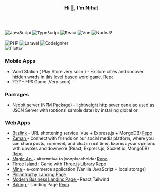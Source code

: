 <h3 align="center">Hi 👋, I'm  <a  target="_blank" href="https://nih1t.medium.com">  Nihat </a></h3>


<br>
<br>



![JavaScript](https://img.shields.io/badge/javascript-%23323330.svg?style=for-the-badge&logo=javascript&logoColor=%23F7DF1E)
![TypeScript](https://img.shields.io/badge/typescript-%23007ACC.svg?style=for-the-badge&logo=typescript&logoColor=white) 
![React](https://img.shields.io/badge/react-%2320232a.svg?style=for-the-badge&logo=react&logoColor=%2361DAFB) 
![Vue](https://img.shields.io/badge/vue-%2320232a.svg?style=for-the-badge&logo=vue&logoColor=%2361DAFB) 
![NodeJS](https://img.shields.io/badge/node.js-6DA55F?style=for-the-badge&logo=node.js&logoColor=white) 	
<br>
![PHP](https://img.shields.io/badge/php-%23777BB4.svg?style=for-the-badge&logo=php&logoColor=white)
![Laravel](https://img.shields.io/badge/Laravel-FF2D20?style=for-the-badge&logo=laravel&logoColor=white)
![CodeIgniter](https://img.shields.io/badge/CodeIgniter-EE4623?style=for-the-badge&logo=codeigniter&logoColor=white)
<br>
![Flutter](https://img.shields.io/badge/Flutter-02569B?style=for-the-badge&logo=flutter&logoColor=white)

<h3> Mobile Apps </h3>
<ul>
   <li>
      Word Station ( Play Store very soon ) - Explore cities and uncover hidden words in this level-based word game. 
      <a href="https://github.com/nihat-js/wordstation-flutter">  Repo </a> 
   </li>
   <li>
      ???? - FPS Game (Very soon)
   </li>
</ul>

<h3> Packages</h3>
<ul>
   <li> 
        <a href="https://www.npmjs.com/package/neobit"> Neobit server (NPM Package)  </a>  
        - lightweight  http sever  can also  used as  JSON Server with (optional sample date) by installing global or    
   </li>
</ul>

<h3>  Web Apps </h3>
<ul>
   <li>
      <a href=""> Buzlink </a> - URL shortening service (Vue + Express.js + MongoDB)   <a href="https://github.com/nihat-js/buzlink"> Repo </a>
   </li>
   <li>
      <a href=""> Zaman </a> -  Connect with friends on our social media platform, where you can share posts, comment, and chat in real time. 
      Express your opinions with upvotes and downvote (React, Express.js, Socket.io, MongoDB)  
       <a href="https://github.com/nihat-js/buzlink"> Repo </a>
   </li>
   <li> 
       <a href="https://nihatapi.vercel.app/"> Magic Api <a/> - alternative to jsonplaceholder    <a href="https://github.com/nihat-js/magicapi"> Repo </a> 
      </li>
    <li> 
      <a href="https://three-island.vercel.app/">  Three Island </a> : Game with Three.js Library
      <a href='https://github.com/nihat-js/three-island'> Repo </a>    
   </li>

  <li>  <a href='https://nihat-js.github.io/mina/'> Mina  </a> 
        - e-commerce application  (Vanilla JavaScript + local storage)      </li>
  <li>  <a href='https://nihat-js.github.io/philantrophy/'>  Philantrophy Landing Page </a>  </li>
  <li> 
     <a href='https://modern-business-template.vercel.app/'>  Modern Business Landing Page  </a>
      - React,Tailwind
   </li>
    <li>
       <a href='https://nihat-js.github.io/baking-landing-page/'> Baking  </a> 
        - Landing Page <a href='https://github.com/baking-landing-page/'> Repo  </a> 
   </li>
   <!-- <li>
      Countries List => React, React 
      <a href='https://rest-countries-lime.vercel.app/'> Demo </a>  
      <a href='https://github.com/nihat-js/rest-countries' > Repo </a>  
    </li>    
  
   -->
   
</ul>  

 <li> Portfolio 1  <a href='https://nihat-js.github.io/portfolio-advanced/'> Demo </a> </li>  
<li> Portfolio 2  <a href='https://nihat-js.github.io/sublime-portfolio/'> Demo </a> </li> 

   
# 📊 GitHub Stats:

![](https://github-readme-streak-stats.herokuapp.com/?user=nihat-js&theme=light&hide_border=false)<br/>
![](https://github-readme-stats.vercel.app/api/top-langs/?username=nihat-js&theme=light&hide_border=false&include_all_commits=false&count_private=false&layout=compact)

